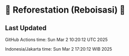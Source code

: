
# 🌳 Reforestation (Reboisasi) 🌲

## Last Updated

GitHub Actions time: Sun Mar  2 10:20:12 UTC 2025

Indonesia/Jakarta time: Sun Mar  2 17:20:12 WIB 2025
